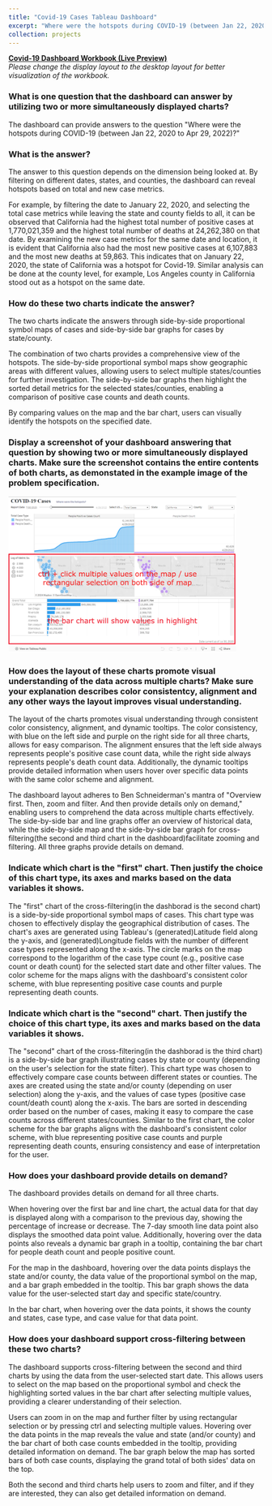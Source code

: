 ```yaml
---
title: "Covid-19 Cases Tableau Dashboard"
excerpt: "Where were the hotspots during COVID-19 (between Jan 22, 2020 to Apr 29, 2022)?<br/><img src='/images/Tableau.png'>"
collection: projects
---
```



**[Covid-19 Dashboard Workbook (Live Preview)](https://public.tableau.com/app/profile/chaoran.zhou/viz/Covid19BookFinalVersion/Dashboard1)**  
_Please change the display layout to the desktop layout for better visualization of the workbook._

### What is one question that the dashboard can answer by utilizing two or more simultaneously displayed charts?

The dashboard can provide answers to the question "Where were the hotspots during COVID-19 (between Jan 22, 2020 to Apr 29, 2022)?"

### What is the answer?

The answer to this question depends on the dimension being looked at. By filtering on different dates, states, and counties, the dashboard can reveal hotspots based on total and new case metrics. 

For example, by filtering the date to January 22, 2020, and selecting the total case metrics while leaving the state and county fields to all, it can be observed that California had the highest total number of positive cases at 1,770,021,359 and the highest total number of deaths at 24,262,380 on that date. By examining the new case metrics for the same date and location, it is evident that California also had the most new positive cases at 6,107,883 and the most new deaths at 59,863. This indicates that on January 22, 2020, the state of California was a hotspot for Covid-19. Similar analysis can be done at the county level, for example, Los Angeles county in California stood out as a hotspot on the same date.

### How do these two charts indicate the answer?

The two charts indicate the answers through side-by-side proportional symbol maps of cases and side-by-side bar graphs for cases by state/county. 

The combination of two charts provides a comprehensive view of the hotspots. The side-by-side proportional symbol maps show geographic areas with different values, allowing users to select multiple states/counties for further investigation. The side-by-side bar graphs then highlight the sorted detail metrics for the selected states/counties, enabling a comparison of positive case counts and death counts.

By comparing values on the map and the bar chart, users can visually identify the hotspots on the specified date.


### Display a screenshot of your dashboard answering that question by showing two or more simultaneously displayed charts. Make sure the screenshot contains the entire contents of both charts, as demonstated in the example image of the problem specification.

<img src="/images/Tableau Usage.png" width="450em">


### How does the layout of these charts promote visual understanding of the data across multiple charts? Make sure your explanation describes color consistentcy, alignment and any other ways the layout improves visual understanding.

The layout of the charts promotes visual understanding through consistent color consistency, alignment, and dynamic tooltips. The color consistency, with blue on the left side and purple on the right side for all three charts, allows for easy comparison. The alignment ensures that the left side always represents people's positive case count data, while the right side always represents people's death count data. Additionally, the dynamic tooltips provide detailed information when users hover over specific data points with the same color scheme and alignment. 

The dashboard layout adheres to Ben Schneiderman's mantra of "Overview first. Then, zoom and filter. And then provide details only on demand," enabling users to comprehend the data across multiple charts effectively. The side-by-side bar and line graphs offer an overview of historical data, while the side-by-side map and the side-by-side bar graph for cross-filtering(the second and third chart in the dashboard)facilitate zooming and filtering. All three graphs provide details on demand.


### Indicate which chart is the "first" chart. Then justify the choice of this chart type, its axes and marks based on the data variables it shows.

The "first" chart of the cross-filtering(in the dashborad is the second chart) is a side-by-side proportional symbol maps of cases. This chart type was chosen to effectively display the geographical distribution of cases. The chart's axes are generated using Tableau's (generated)Latitude field along the y-axis, and (generated)Longitude fields with the number of different case types represented along the x-axis. The circle marks on the map correspond to the logarithm of the case type count (e.g., positive case count or death count) for the selected start date and other filter values. The color scheme for the maps aligns with the dashboard's consistent color scheme, with blue representing positive case counts and purple representing death counts.


### Indicate which chart is the "second" chart. Then justify the choice of this chart type, its axes and marks based on the data variables it shows.

The "second" chart of the cross-filtering(in the dashborad is the third chart) is a side-by-side bar graph illustrating cases by state or county (depending on the user's selection for the state filter). This chart type was chosen to effectively compare case counts between different states or counties. The axes are created using the state and/or county (depending on user selection) along the y-axis, and the values of case types (positive case count/death count) along the x-axis. The bars are sorted in descending order based on the number of cases, making it easy to compare the case counts across different states/counties. Similar to the first chart, the color scheme for the bar graphs aligns with the dashboard's consistent color scheme, with blue representing positive case counts and purple representing death counts, ensuring consistency and ease of interpretation for the user.


### How does your dashboard provide details on demand?

The dashboard provides details on demand for all three charts. 

When hovering over the first bar and line chart, the actual data for that day is displayed along with a comparison to the previous day, showing the percentage of increase or decrease. The 7-day smooth line data point also displays the smoothed data point value. Additionally, hovering over the data points also reveals a dynamic bar graph in a tooltip, containing the bar chart for people death count and people positive count. 

For the map in the dashboard, hovering over the data points displays the state and/or county, the data value of the proportional symbol on the map, and a bar graph embedded in the tooltip. This bar graph shows the data value for the user-selected start day and specific state/country.

In the bar chart, when hovering over the data points, it shows the county and states, case type, and case value for that data point.


### How does your dashboard support cross-filtering between these two charts?

The dashboard supports cross-filtering between the second and third charts by using the data from the user-selected start date. This allows users to select on the map based on the proportional symbol and check the highlighting sorted values in the bar chart after selecting multiple values, providing a clearer understanding of their selection.

Users can zoom in on the map and further filter by using rectangular selection or by pressing ctrl and selecting multiple values. Hovering over the data points in the map reveals the value and state (and/or county) and the bar chart of both case counts embedded in the tooltip, providing detailed information on demand. The bar graph below the map has sorted bars of both case counts, displaying the grand total of both sides' data on the top.

Both the second and third charts help users to zoom and filter, and if they are interested, they can also get detailed information on demand.
